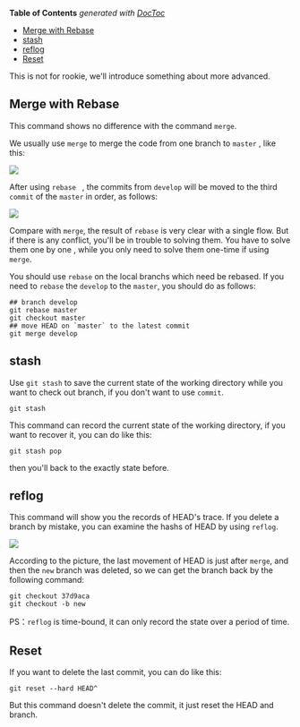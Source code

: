 <!-- START doctoc generated TOC please keep comment here to allow auto update -->
<!-- DON'T EDIT THIS SECTION, INSTEAD RE-RUN doctoc TO UPDATE -->
**Table of Contents**  *generated with [DocToc](https://github.com/thlorenz/doctoc)*

- [Merge with Rebase](#merge-with-rebase)
- [stash](#stash)
- [reflog](#reflog)
- [Reset](#reset)

<!-- END doctoc generated TOC please keep comment here to allow auto update -->

This is not for rookie, we'll introduce something about more advanced.
## Merge with Rebase
This command shows no difference with the command `merge`.    

We usually use `merge` to merge the code from one branch to `master` , like this:

![](https://user-gold-cdn.xitu.io/2018/4/23/162f109db27be054?w=505&h=461&f=png&s=22796)

After using `rebase ` , the commits from `develop` will be moved to the third `commit` of the `master` in order, as follows:

![](https://user-gold-cdn.xitu.io/2018/4/23/162f11cc2cb8b332?w=505&h=563&f=png&s=26514)

Compare with `merge`, the result of `rebase` is very clear with a single flow. But if there is any conflict, you'll be in trouble to solving them. You have to solve them one by one , while you only need to solve them one-time if using `merge`.

You should use `rebase` on the local branchs which need be rebased. If you need to `rebase` the `develop` to the `master`, you should do as follows:

```shell
## branch develop
git rebase master
git checkout master
## move HEAD on `master` to the latest commit
git merge develop
```

## stash

Use `git stash` to save the current state of the working directory while you want to check out branch, if you don't want to use `commit`.

```shell
git stash
```
This command can record the current state of the working directory, if you want to recover it, you can do like this:

```shell
git stash pop
```
then you'll back to the exactly state before.

## reflog

This command will show you the records of HEAD's trace. If you delete a branch by mistake, you can examine the hashs of HEAD by using `reflog`.

![](https://user-gold-cdn.xitu.io/2018/4/23/162f14df98ce3d83?w=950&h=118&f=png&s=77151)

According to the picture, the last movement of HEAD is just after `merge`, and then the `new` branch was deleted, so we can get the branch back by the following command:

```shell
git checkout 37d9aca
git checkout -b new
```

PS：`reflog` is time-bound, it can only record the state over a period of time.


## Reset

If you want to delete the last commit, you can do like this:

```shell
git reset --hard HEAD^
```
But this command doesn't delete the commit, it just reset the HEAD and branch.
